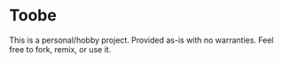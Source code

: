 # Toobe
This is a personal/hobby project. Provided as-is with no warranties. Feel free to fork, remix, or use it.